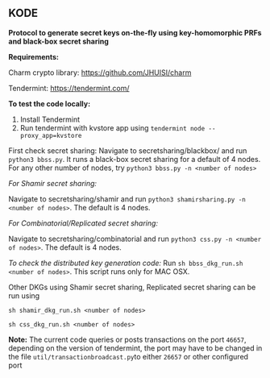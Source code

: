 ## KODE 

**Protocol to generate secret keys on-the-fly using key-homomorphic PRFs and black-box secret sharing** 

**Requirements:**

Charm crypto library: https://github.com/JHUISI/charm

Tendermint: https://tendermint.com/ 

**To test the code locally:**

1. Install Tendermint
2. Run tendermint with kvstore app using `tendermint node --proxy_app=kvstore`

First check secret sharing:
Navigate to secretsharing/blackbox/ and run `python3 bbss.py`.
It runs a black-box secret sharing for a default of 4 nodes. 
For any other number of nodes, try `python3 bbss.py -n <number of nodes>`

*For Shamir secret sharing:*

Navigate to secretsharing/shamir and run `python3 shamirsharing.py -n <number of nodes>`. The default is 4 nodes.
  
*For Combinatorial/Replicated secret sharing:*

Navigate to secretsharing/combinatorial and run `python3 css.py -n <number of nodes>`. The default is 4 nodes. 


*To check the distributed key generation code:*
Run `sh bbss_dkg_run.sh <number of nodes>`. This script runs only for MAC OSX. 

Other DKGs using Shamir secret sharing, Replicated secret sharing can be run using 

`sh shamir_dkg_run.sh <number of nodes>`

`sh css_dkg_run.sh <number of nodes>`


**Note:**
The current code queries or posts transactions on the port `46657`, depending on the version of tendermint, the port may have to be changed in the file
`util/transactionbroadcast.py`to either `26657` or other configured port

